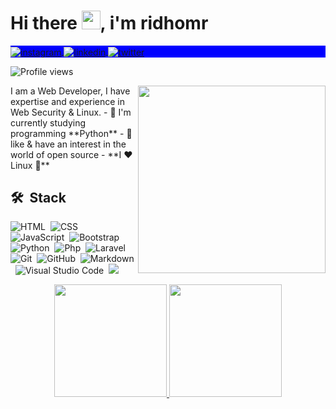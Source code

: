 <h1 align="left">Hi there <img src="https://raw.githubusercontent.com/kaueMarques/kaueMarques/master/hi.gif" width="30px">, i'm ridhomr</h1>
<p align="left" style="background:blue">
  <a href="https://www.instagram.com/ridhomarhaban/?hl=id" target="_blank">
    <img align="center" src="https://img.shields.io/badge/-ridhomarhaban-05122A?style=flat&logo=instagram" alt="instagram"/>
  </a>
  <a href="https://id.linkedin.com/in/ridho-marhaban-b347131a2" target="_blank">
    <img align="center" src="https://img.shields.io/badge/-ridhomarhaban-05122A?style=flat&logo=linkedin" alt="linkedin"/>
  </a>
  <a href="https://twitter.com/RidhoMarhaban7" target="_blank">
    <img align="center" src="https://img.shields.io/badge/-ridhomarhaban-05122A?style=flat&logo=twitter" alt="twitter"/>
  </a>
</p>

<p align="left"> <img src="https://komarev.com/ghpvc/?username=ridhomr&color=blueviolet" alt="Profile views" /> </p>
<img align="right" width="300em" height="300em" src="https://github.com/birobirobiro/birobirobiro/blob/master/animation_500_kv8i962g.gif?raw=true"/>
I am a Web Developer, I have expertise and experience in Web Security & Linux.
- 🌱  I'm currently studying programming **Python**
- 💬  like & have an interest in the world of open source
- **I ❤️️ Linux 🐧**

## 🛠 &nbsp;Stack
![HTML](https://img.shields.io/badge/-HTML-05122A?style=flat&logo=HTML5)&nbsp;
![CSS](https://img.shields.io/badge/-CSS-05122A?style=flat&logo=CSS3&logoColor=1572B6)&nbsp;
![JavaScript](https://img.shields.io/badge/-JavaScript-05122A?style=flat&logo=javascript)&nbsp;
![Bootstrap](https://img.shields.io/badge/-Bootstrap-05122A?style=flat&logo=bootstrap)&nbsp;
![Python](https://img.shields.io/badge/-Python-05122A?style=flat&logo=python)&nbsp;
![Php](https://img.shields.io/badge/-Php-05122A?style=flat&logo=php)&nbsp;
![Laravel](https://img.shields.io/badge/-Laravel-05122A?style=flat&logo=laravel)&nbsp;
![Git](https://img.shields.io/badge/-Git-05122A?style=flat&logo=git)&nbsp;
![GitHub](https://img.shields.io/badge/-GitHub-05122A?style=flat&logo=github)&nbsp;
![Markdown](https://img.shields.io/badge/-Markdown-05122A?style=flat&logo=markdown)&nbsp;
![Visual Studio Code](https://img.shields.io/badge/-Visual%20Studio%20Code-05122A?style=flat&logo=visual-studio-code&logoColor=007ACC)&nbsp;
<a href="https://www.youtube.com/watch?v=dQw4w9WgXcQ"><img src="https://user-images.githubusercontent.com/73097560/115834477-dbab4500-a447-11eb-908a-139a6edaec5c.gif"></a>

<p align="center">
<a href="https://github.com/RedBlood639">
  <img height="180em" src="https://github-readme-stats-eight-theta.vercel.app/api?username=ridhomr&show_icons=true&theme=algolia&include_all_commits=true&count_private=true"/>
  <img height="180em" src="https://github-readme-stats-eight-theta.vercel.app/api/top-langs/?username=ridhomr&layout=compact&langs_count=8&theme=algolia"/>
</a>
</p>

